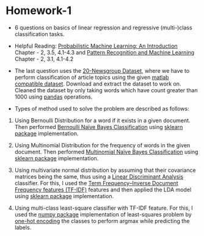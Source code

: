 # Homework-1
 
- 6 questions on basics of linear regression and regressive (multi-)class classification tasks.

- Helpful Reading: [Probabilistic Machine Learning: An Introduction](https://probml.github.io/pml-book/book1.html) Chapter - 2, 3.5, 4.1-4.3 and [Pattern Recognition and
Machine Learning](https://www.microsoft.com/en-us/research/uploads/prod/2006/01/Bishop-Pattern-Recognition-and-Machine-Learning-2006.pdf) Chapter - 2, 3.1, 4.1-4.2

- The last question uses the [20-Newsgroup Dataset](http://qwone.com/~jason/20Newsgroups/), where we have to perform classification of article topics using the given [matlab compatible dataset](http://qwone.com/~jason/20Newsgroups/20news-bydate-matlab.tgz). Download and extract the dataset to work on. Cleaned the dataset by only taking words which have count greater than 1000 using [pandas](https://pandas.pydata.org/pandas-docs/stable/index.html) operations.

- Types of method used to solve the problem are described as follows:

1. Using Bernoulli Distribution for a word if it exists in a given document. Then performed [Bernoulli Naïve Bayes Classification](https://en.wikipedia.org/wiki/Naive_Bayes_classifier#Bernoulli_na%C3%AFve_Bayes) using [sklearn package](https://scikit-learn.org/stable/modules/generated/sklearn.naive_bayes.BernoulliNB.html) implementation.

2. Using Multinomial Distribution for the frequency of words in the given document. Then performed [Multinomial Naïve Bayes Classification](https://en.wikipedia.org/wiki/Naive_Bayes_classifier#Multinomial_na%C3%AFve_Bayes) using [sklearn package](https://scikit-learn.org/stable/modules/generated/sklearn.naive_bayes.MultinomialNB.html) implementation.

3. Using multivariate normal distribution by assuming that their covariance matrices being the same, thus using a [Linear Discriminant Analysis](https://en.wikipedia.org/wiki/Linear_discriminant_analysis) classifier. For this, I used the [Term Frequency–Inverse Document Frequency features (TF-IDF)](https://en.wikipedia.org/wiki/Tf%E2%80%93idf) features and then applied the LDA model using [sklearn package](https://scikit-learn.org/stable/modules/generated/sklearn.discriminant_analysis.LinearDiscriminantAnalysis.html) implementation.

4. Using multi-class least-square classifier with TF-IDF feature. For this, I used the [numpy package](https://numpy.org/doc/stable/reference/generated/numpy.linalg.lstsq.html) implementation of least-squares problem by [one-hot encoding](https://en.wikipedia.org/wiki/One-hot) the classes to perform argmax while predicting the labels.